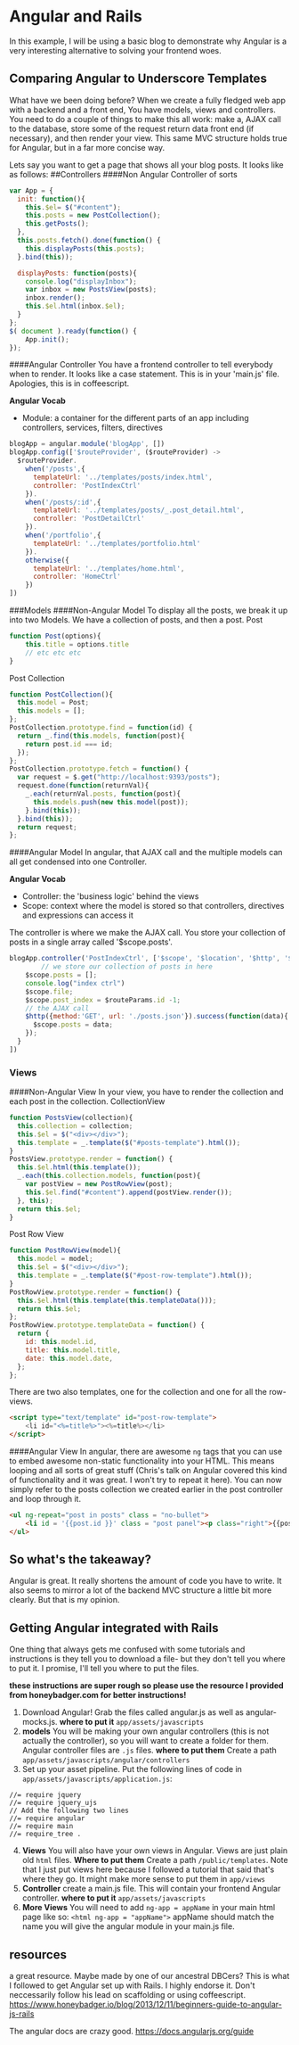 # Angular and Rails
In this example, I will be using a basic blog to demonstrate why Angular is a very interesting alternative to solving your frontend woes.


## Comparing Angular to Underscore Templates
What have we been doing before? When we create a fully fledged web app with a backend and a front end, You have models, views and controllers. You need to do a couple of things to make this all work: make a, AJAX call to the database, store some of the request return data front end (if necessary), and then render your view. This same MVC structure holds true for Angular, but in a far more concise way.

Lets say you want to get a page that shows all your blog posts. It looks like as follows:
##Controllers
####Non Angular Controller of sorts

```javascript
var App = {
  init: function(){
    this.$el= $("#content");
    this.posts = new PostCollection();
    this.getPosts();
  },
  this.posts.fetch().done(function() {
    this.displayPosts(this.posts);
  }.bind(this));

  displayPosts: function(posts){
    console.log("displayInbox");
    var inbox = new PostsView(posts);
    inbox.render();
    this.$el.html(inbox.$el);
  }
};
$( document ).ready(function() {
    App.init();
});
```

####Angular Controller
You have a frontend controller to tell everybody when to render. It looks like a case statement. This is in your 'main.js' file. Apologies, this is in coffeescript.

**Angular Vocab**

* Module: a container for the different parts of an app including controllers, services, filters, directives

```javascript
blogApp = angular.module('blogApp', [])
blogApp.config(['$routeProvider', ($routeProvider) ->
  $routeProvider.
    when('/posts',{
      templateUrl: '../templates/posts/index.html',
      controller: 'PostIndexCtrl'
    }).
    when('/posts/:id',{
      templateUrl: '../templates/posts/_.post_detail.html',
      controller: 'PostDetailCtrl'
    }).
    when('/portfolio',{
      templateUrl: '../templates/portfolio.html'
    }).
    otherwise({
      templateUrl: '../templates/home.html',
      controller: 'HomeCtrl'
    })
])
```
###Models
####Non-Angular Model
To display all the posts, we break it up into two Models. We have a collection of posts, and then a post.
Post

```javascript
function Post(options){
	this.title = options.title
	// etc etc etc
}
```
Post Collection

```javascript
function PostCollection(){
  this.model = Post;
  this.models = [];
};
PostCollection.prototype.find = function(id) {
  return _.find(this.models, function(post){
    return post.id === id;
  });
};
PostCollection.prototype.fetch = function() {
  var request = $.get("http://localhost:9393/posts");
  request.done(function(returnVal){
    _.each(returnVal.posts, function(post){
      this.models.push(new this.model(post));
    }.bind(this));
  }.bind(this));
  return request;
};
```

####Angular Model
In angular, that AJAX call and the multiple models can all get condensed into one Controller.

**Angular Vocab**

* Controller: the 'business logic' behind the views
* Scope: context where the model is stored so that controllers, directives and expressions can access it

The controller is where we make the AJAX call. You store your collection of posts in a single array called '$scope.posts'.

```javascript
blogApp.controller('PostIndexCtrl', ['$scope', '$location', '$http', '$routeParams', function($scope, $location ,$http, $routeParams){
		// we store our collection of posts in here
    $scope.posts = [];
    console.log("index ctrl")
    $scope.file;
    $scope.post_index = $routeParams.id -1;
    // the AJAX call
    $http({method:'GET', url: './posts.json'}).success(function(data){
      $scope.posts = data;
    });
  }
])
```
### Views
####Non-Angular View
In your view, you have to render the collection and each post in the collection.
CollectionView

```javascript
function PostsView(collection){
  this.collection = collection;
  this.$el = $("<div></div>");
  this.template = _.template($("#posts-template").html());
}
PostsView.prototype.render = function() {
  this.$el.html(this.template());
  _.each(this.collection.models, function(post){
    var postView = new PostRowView(post);
    this.$el.find("#content").append(postView.render());
  }, this);
  return this.$el;
}
```

Post Row View

```javascript
function PostRowView(model){
  this.model = model;
  this.$el = $("<div></div>");
  this.template = _.template($("#post-row-template").html());
}
PostRowView.prototype.render = function() {
  this.$el.html(this.template(this.templateData()));
  return this.$el;
};
PostRowView.prototype.templateData = function() {
  return {
    id: this.model.id,
    title: this.model.title,
    date: this.model.date,
  };
};
```

There are two also templates, one for the collection and one for all the row-views.

```html
<script type="text/template" id="post-row-template">
    <li id="<%=title%>"><%=title%></li>
</script>
```
####Angular View
In angular, there are awesome `ng` tags that you can use to embed awesome non-static functionality into your HTML. This means looping and all sorts of great stuff (Chris's talk on Angular covered this kind of functionality and it was great. I won't try to repeat it here). You can now simply refer to the posts collection we created earlier in the post controller and loop through it.

```html
<ul ng-repeat="post in posts" class = "no-bullet">
    <li id = '{{post.id }}' class = "post panel"><p class="right">{{post.date}}</p><a href="#/posts/{{post.id}}"><h3>{{post.title }}</h3></a><p> {{post.abstract}}</p></li>
</ul>
```

## So what's the takeaway?
Angular is great. It really shortens the amount of code you have to write. It also seems to mirror a lot of the backend MVC structure a little bit more clearly. But that is my opinion.

## Getting Angular integrated with Rails
One thing that always gets me confused with some tutorials and instructions is they tell you to download a file- but they don't tell you where to put it. I promise, I'll tell you where to put the files.

**these instructions are super rough so please use the resource I provided from honeybadger.com for better instructions!**

1. Download Angular! Grab the files called angular.js as well as angular-mocks.js. **where to put it** `app/assets/javascripts`
2. **models** You will be making your own angular controllers (this is not actually the controller), so you will want to create a folder for them. Angular controller files are `.js` files. **where to put them** Create a path `app/assets/javascripts/angular/controllers`
3. Set up your asset pipeline. Put the following lines of code in `app/assets/javascripts/application.js`:

```
//= require jquery
//= require jquery_ujs
// Add the following two lines
//= require angular
//= require main
//= require_tree .
```

4. **Views** You will also have your own views in Angular. Views are just plain old `html` files. **Where to put them** Create a path `/public/templates`. Note that I just put views here because I followed a tutorial that said that's where they go. It might make more sense to put them in `app/views`
5. **Controller** create a main.js file. This will contain your frontend Angular controller. **where to put it** `app/assets/javascripts`
6. **More Views** You will need to add `ng-app = appName` in your main html page like so: `<html ng-app = "appName">` appName should match the name you will give the angular module in your main.js file.


## resources
a great resource. Maybe made by one of our ancestral DBCers? This is what I followed to get Angular set up with Rails. I highly endorse it. Don't neccessarily follow his lead on scaffolding or using coffeescript.
https://www.honeybadger.io/blog/2013/12/11/beginners-guide-to-angular-js-rails

The angular docs are crazy good. https://docs.angularjs.org/guide